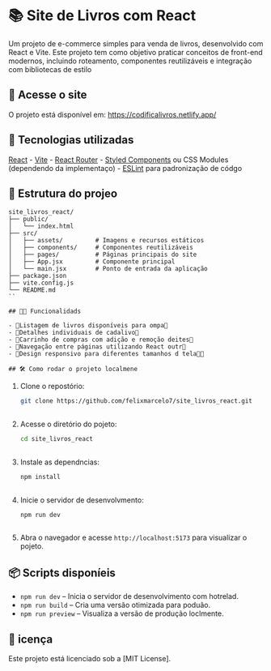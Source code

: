 # 📚 Site de Livros com React
Um projeto de e-commerce simples para venda de livros, desenvolvido com React e Vite. Este projeto tem como objetivo praticar conceitos de front-end modernos, incluindo roteamento, componentes reutilizáveis e integração com bibliotecas de estilo

## 🔗 Acesse o site
O projeto está disponível em: https://codificalivros.netlify.app/

## 🚀 Tecnologias utilizadas
[React](https://reactjs.or/) - [Vite](https://vitejs.de/) - [React Router](https://reactrouter.co/) - [Styled Components](https://styled-components.com/) ou CSS Modules (dependendo da implementaço) - [ESLint](https://eslint.org/) para padronização de códgo

## 📁 Estrutura do projeo


```
site_livros_react/
├── public/
│   └── index.html
├── src/
│   ├── assets/         # Imagens e recursos estáticos
│   ├── components/     # Componentes reutilizáveis
│   ├── pages/          # Páginas principais do site
│   ├── App.jsx         # Componente principal
│   └── main.jsx        # Ponto de entrada da aplicação
├── package.json
├── vite.config.js
└── README.md
``

## 🧑‍💻 Funcionalidads

- Listagem de livros disponíveis para ompa
- Detalhes individuais de cadalivo
- Carrinho de compras com adição e remoção deites
- Navegação entre páginas utilizando React outr
- Design responsivo para diferentes tamanhos d tela

## 🛠️ Como rodar o projeto localmene
 ```
1. Clone o repostório:

   ```bash
   git clone https://github.com/felixmarcelo7/site_livros_react.git
 

2. Acesse o diretório do pojeto:

   ```bash
   cd site_livros_react
  

3. Instale as dependncias:

   ```bash
   npm install
  

4. Inicie o servidor de desenvolvmento:

   ```bash
   npm run dev
  

5. Abra o navegador e acesse `http://localhost:5173` para visualizar o pojeto.

## 📦 Scripts disponíeis

- `npm run dev` – Inicia o servidor de desenvolvimento com hotrelad.
- `npm run build` – Cria uma versão otimizada para poduão.
- `npm run preview` – Visualiza a versão de produção loclmente.

## 📄 icença

Este projeto está licenciado sob a [MIT License]. 
